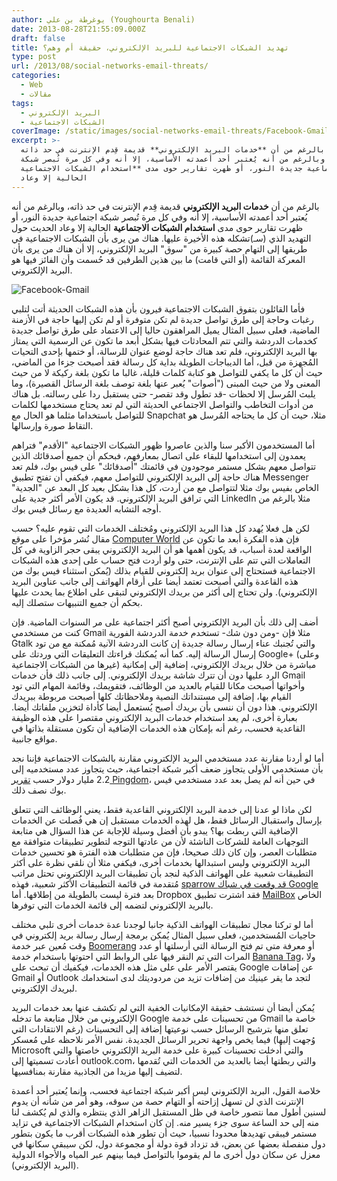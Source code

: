 ```yaml
---
author: يوغرطة بن علي (Youghourta Benali)
date: 2013-08-28T21:55:09.000Z
draft: false
title: تهديد الشبكات الاجتماعية للبريد الإلكتروني، حقيقة أم وهم؟
type: post
url: /2013/08/social-networks-email-threats/
categories:
  - Web
  - مقالات
tags:
  - البريد الإلكتروني
  - الشبكات الاجتماعية
coverImage: /static/images/social-networks-email-threats/Facebook-Gmail.png
excerpt: >-
  بالرغم من أن **خدمات البريد الإلكتروني** قديمة قِدم الإنترنت في حد ذاته،
  وبالرغم من أنه يُعتبر أحد أعمدته الأساسية، إلا أنه وفي كل مرة تُبصر شبكة
  اجتماعية جديدة النور، أو ظهرت تقارير حوى مدى **استخدام الشبكات الاجتماعية**
  الحالية إلا وعاد
---
```

بالرغم من أن **خدمات البريد الإلكتروني** قديمة قِدم الإنترنت في حد ذاته، وبالرغم من أنه يُعتبر أحد أعمدته الأساسية، إلا أنه وفي كل مرة تُبصر شبكة اجتماعية جديدة النور، أو ظهرت تقارير حوى مدى **استخدام الشبكات الاجتماعية** الحالية إلا وعاد الحديث حول التهديد الذي (سـ)تشكله هذه الأخيرة عليها. هناك من يرى بأن الشبكات الاجتماعية في طريقها إلى التهام حصة كبيرة من "سوق" البريد الإلكتروني، إلا أن هناك من يرى بأن المعركة القائمة (أو التي قامت) ما بين هذين الطرفين قد حُسمت وأن الفائز فيها هو البريد الإلكتروني.

![Facebook-Gmail](/static/images/social-networks-email-threats/Facebook-Gmail.png)

فأما القائلون بتفوق الشبكات الاجتماعية فيرون بأن هذه الشبكات الحديثة أتت لتلبي رغبات وحاجة إلى طرق تواصل جديدة لم تكن متوفرة أو لم تكن إليها حاجة في الأزمنة الماضية، فعلى سبيل المثال يميل المراهقون حاليا إلى الاعتماد على طرق تواصل جديدة كخدمات الدردشة والتي تتم المحادثات فيها بشكل أبعد ما تكون عن الرسمية التي يمتاز بها البريد الإلكتروني، فلم تعد هناك حاجة لوضع عنوان للرسالة، أو ختمها بإحدى التحيات المُجهزة من قبل، أما الديباجات الطويلة بداية كل رسالة فقد أصبحت جزءا من الماضي، حيث أن كل ما يكفي للتواصل هو كتابة كلمات قليلة، غالبا ما تكون بلغة ركيكة لا من حيث المعنى ولا من حيث المبنى ("أصوات" يُعبر عنها بلغة توصف بلغة الرسائل القصيرة)، وما يلبث المُرسل إلا لحظات -قد تطول وقد تقصر- حتى يستقبل ردا على رسالته. بل هناك من أدوات التخاطب والتواصل الاجتماعي الحديثة التي لم تعد يحتاج مستخدمها لكلمات للتواصل باستخداما مثلما هو الحال مع Snapchat مثلا، حيث أن كل ما يحتاجه المُرسل هو التقاط صورة وإرسالها.

أما المستخدمون الأكبر سنا والذين عاصروا ظهور الشبكات الاجتماعية "الأقدم" فتراهم يعمدون إلى استخدامها للبقاء على اتصال بمعارفهم، فبحكم أن جميع أصدقائك الذين تتواصل معهم بشكل مستمر موجودون في قائمتك "أصدقائك" على فيس بوك، فلم تعد هناك حاجة إلى البريد الإلكتروني للتواصل معهم، فيكفي أن تفتح تطبيق Messenger الخاص بفيس بوك مثلا لتتواصل مع من أردت، كل هذا بشكل بعيد كل البعد عن "الجدية" التي ترافق البريد الإلكتروني. قد يكون الأمر أكثر جدية على LinkedIn مثلا بالرغم من أوجه التشابه العديدة مع رسائل فيس بوك.

لكن هل فعلا يُهدد كل هذا البريد الإلكتروني ومُختلف الخدمات التي تقوم عليه؟ حسب مقال نُشر مؤخرا على موقع [Computer World](http://www.computerworld.com/s/article/9239684/The_social_network_wars_are_over.\_The_winner_email\_) فإن هذه الفكرة أبعد ما تكون عن الواقعة لعدة أسباب، قد يكون أهمها هو أن البريد الإلكتروني يبقى حجر الزاوية في كل التعاملات التي تتم على الإنترنت، حتى ولو أردت فتح حساب على إحدى هذه الشبكات الاجتماعية فستحتاج إلى عنوان بريد إلكتروني للقيام بذلك (يُمكن استثناء فيس بوك من هذه القاعدة والتي أصبحت تعتمد أيضا على أرقام الهواتف إلى جانب عناوين البريد الإلكتروني). ولن تحتاج إلى أكثر من بريدك الإلكتروني لتبقى على اطلاع بما يحدث عليها بحكم أن جميع التنبيهات ستصلك إليه.

أضف إلى ذلك بأن البريد الإلكتروني أصبح أكثر اجتماعية على مر السنوات الماضية. فإن كنت من مستخدمي Gmail مثلا فإن -ومن دون شك- تستخدم خدمة الدردشة الفورية Gtalk والتي تُجنبك عناء إرسال رسالة جديدة إن كانت الدردشة الآنية مُمكنة مع من تود إرسال الرسالة إليه. كما أنه يُمكنك قراءتك التعليقات التي وردتك على Google+ (وعلى غيرها من الشبكات الاجتماعية) مباشرة من خلال بريدك الإلكتروني، إضافية إلى إمكانية الرد عليها دون أن تترك شاشة بريدك الإلكتروني. إلى جانب ذلك فأن خدمات Gmail وأخواتها أصبحت مكانا للقيام بالعديد من الوظائف، فتقويمك، وقائمة المهام التي تود القيام بها، إضافة إلى مستنداتك النصية وملاحظاتك كلها أصبحت مربوطة ببريدك الإلكتروني. هذا دون أن ننسى بأن بريدك أصبح يُستعمل أيضا كأداة لتخزين ملفاتك أيضا. بعبارة أخرى، لم يعد استخدام خدمات البريد الإلكتروني مقتصرا على هذه الوظيفة القاعدية فحسب، رغم أنه بإمكان هذه الخدمات الإضافية أن تكون مستقلة بذاتها في مواقع جانبية.

أما لو أردنا مقارنة عدد مستخدمي البريد الإلكتروني مقارنة بالشبكات الاجتماعية فإننا نجد بأن مستخدمي الأولى يتجاوز ضعف أكبر شبكة اجتماعية، حيث يتجاوز عدد مستخدميه إلى 2.2 مليار دولار حسب [تقرير Pingdom](http://royal.pingdom.com/2013/01/16/internet-2012-in-numbers/)، في حين أنه لم يصل بعد عدد مستخدمي فيس بوك نصف ذلك.

لكن ماذا لو عدنا إلى خدمة البريد الإلكتروني القاعدية فقط، يعني الوظائف التي تتعلق بإرسال واستقبال الرسائل فقط، هل لهذه الخدمات مستقبل إن هي فُصلت عن الخدمات الإضافية التي ربطت بها؟ يبدو بأن أفضل وسيلة للإجابة عن هذا السؤال هي متابعة التوجهات العامة للشركات الناشئة لأن من عادتها التوجه لتطوير تطبيقات متوافقة مع متطلبات العصر، وإن كان ذلك صحيحا، فإن من متطلبات هذه الفترة هو تحسين خدمات البريد الإلكتروني وليس استبدالها بخدمات أخرى، فيكفي مثلا أن نلقي نظرة على أكثر التطبيقات شعبية على الهواتف الذكية لنجد بأن تطبيقات البريد الإلكتروني تحتل مراتب مُتقدمة في قائمة التطبيقات الأكثر شعبية، فهذه [sparrow قد وقعت في شباك ](http://sprw.me/)[Google](http://sprw.me/) بعد فترة ليست بالطويلة من إطلاقها. أما Dropbox فقد اشترت تطبيق [MailBox](http://www.mailboxapp.com/) الخاص بالبريد الإلكتروني لتضمه إلى قائمة الخدمات التي توفرها.

أما لو تركنا مجال تطبيقات الهواتف الذكية جانبا لوجدنا عدة خدمات أخرى تلبي مختلف حاجيات المُستخدمين، فعلى سبيل المثال يُمكن برمجة إرسال رسالة بريد إلكتروني في وقت مُعين عبر خدمة [Boomerang](http://www.boomeranggmail.com/) أو معرفة متى تم فتح الرسالة التي أرسلتها أو عدد المرات التي تم النقر فيها على الروابط التي احتوتها باستخدام خدمة [Banana Tag](http://www.bananatag.com/)، ولا يقتصر الأمر على على مثل هذه الخدمات، فيكفيك أن تبحث على Google عن إضافات Gmail أو Outlook لتجد ما يقر عينيك من إضافات تزيد من مردوديتك لدى استخدامك لبريدك الإلكتروني.

يُمكن أيضا أن نستشف حقيقة الإمكانيات الخفية التي لم تكشف عنها بعد خدمات البريد الإلكتروني من خلال متابعة ما تدخله Google من تحسينات على خدمة Gmail خاصة ما تعلق منها بترشيح الرسائل حسب نوعيتها إضافة إلى التحسينات (رغم الانتقادات التي وُجهت إليها) فيما يخص واجهة تحرير الرسائل الجديدة. نفس الأمر نلاحظه على مُعسكر Microsoft والتي أدخلت تحسينات كبيرة على خدمة البريد الإلكتروني خاصتها والتي أعادت تسميتها إلى outlook.com، والتي ربطتها أيضا بالعديد من الخدمات التي تُقدمها لتضيف إليها مزيدا من الجاذبية مقارنة بمنافسيها.

خلاصة القول، البريد الإلكتروني ليس أكبر شبكة اجتماعية فحسب، وإنما يُعتبر أحد أعمدة الإنترنت الذي لن تسهل إزاحته أو التهام حصة من سوقه، وهو أمر من شأنه أن يدوم لسنين أطول مما نتصور خاصة في ظل المستقبل الزاهر الذي ينتظره والذي لم يُكشف لنا منه إلى حد الساعة سوى جزء يسير منه. إن كان استخدام الشبكات الاجتماعية في تزايد مستمر فيبقى تهديدها محدودا نسبيا، حيث أن تطور هذه الشبكات أقرب ما يكون بتطور دول منفصلة بعضها عن بعض، قد تزداد قوة دولة أو مجموعة دول، لكن سيبقى سكانها في معزل عن سكان دول أخرى ما لم يقوموا بالتواصل فيما بينهم عبر المياه والأجواء الدولية (البريد الإلكتروني).
